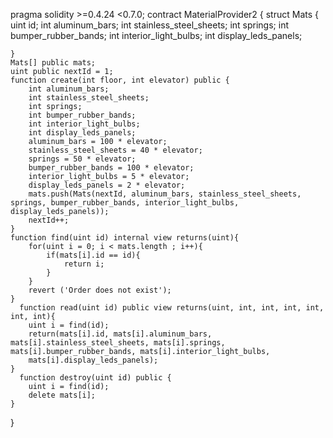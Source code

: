 pragma solidity >=0.4.24 <0.7.0;
contract MaterialProvider2 {
    struct Mats {
        uint id;
        int aluminum_bars;
        int stainless_steel_sheets;
        int springs;
        int bumper_rubber_bands;
        int interior_light_bulbs;
        int display_leds_panels;
        
    }
    Mats[] public mats;
    uint public nextId = 1;
    function create(int floor, int elevator) public {
        int aluminum_bars;
        int stainless_steel_sheets;
        int springs;
        int bumper_rubber_bands;
        int interior_light_bulbs;
        int display_leds_panels;
        aluminum_bars = 100 * elevator;
        stainless_steel_sheets = 40 * elevator;
        springs = 50 * elevator;
        bumper_rubber_bands = 100 * elevator;
        interior_light_bulbs = 5 * elevator;
        display_leds_panels = 2 * elevator;
        mats.push(Mats(nextId, aluminum_bars, stainless_steel_sheets, springs, bumper_rubber_bands, interior_light_bulbs, display_leds_panels));
        nextId++;
    }
    function find(uint id) internal view returns(uint){
        for(uint i = 0; i < mats.length ; i++){
            if(mats[i].id == id){
                return i;
            }
        }
        revert ('Order does not exist');
    }
      function read(uint id) public view returns(uint, int, int, int, int, int, int){
        uint i = find(id);
        return(mats[i].id, mats[i].aluminum_bars, mats[i].stainless_steel_sheets, mats[i].springs, mats[i].bumper_rubber_bands, mats[i].interior_light_bulbs, 
        mats[i].display_leds_panels);
    }
      function destroy(uint id) public {
        uint i = find(id);
        delete mats[i];
    }
}
